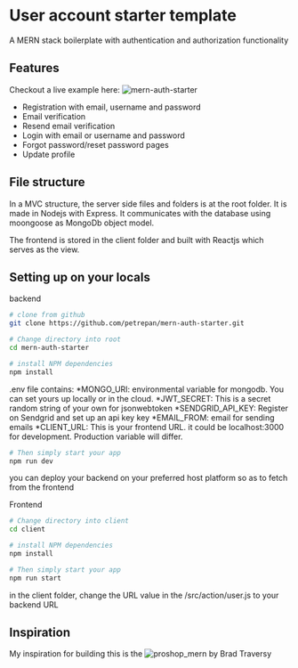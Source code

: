 # User account starter template

A MERN stack boilerplate with authentication and authorization functionality

## Features

Checkout a live example here: ![mern-auth-starter](mern-auth-starter.netlify.app/)

* Registration with email, username and password
* Email verification
* Resend email verification
* Login with email or username and password
* Forgot password/reset password pages
* Update profile 

## File structure
In a MVC structure, the server side files and folders is at the root folder. It is made in Nodejs with Express. It communicates with the database using moongoose as MongoDb object model.

The frontend is stored in the client folder and built with Reactjs which serves as the view.

## Setting up on your locals

backend
```bash
# clone from github
git clone https://github.com/petrepan/mern-auth-starter.git

```
```bash
# Change directory into root
cd mern-auth-starter
```

```bash
# install NPM dependencies
npm install
```
.env file contains:
*MONGO_URI: environmental variable for mongodb. You can set yours up locally or in the cloud.
*JWT_SECRET: This is a secret random string of your own for jsonwebtoken
*SENDGRID_API_KEY: Register on Sendgrid and set up an api key key
*EMAIL_FROM: email for sending emails
*CLIENT_URL: This is your frontend URL. it could be localhost:3000 for development. Production variable will differ.

```bash
# Then simply start your app
npm run dev
```
you can deploy your backend on your preferred host platform so as to fetch from the frontend

Frontend
```bash
# Change directory into client
cd client
```
```bash
# install NPM dependencies
npm install
```
```bash
# Then simply start your app
npm run start
```
in the client folder, change the URL value in the /src/action/user.js to your backend URL

## Inspiration
My inspiration for building this is the ![proshop_mern](https://github.com/bradtraversy/proshop_mern) by Brad Traversy